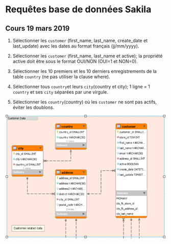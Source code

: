 # Requêtes base de données Sakila

## Cours 19 mars 2019

1. Sélectionner les `customer` (first_name, last_name, create_date et last_update) avec les dates au format français (jj/mm/yyyy).

2. Sélectionner les `customer` (first_name, last_name et active); la propriété active doit être sous le format OUI/NON (OUI=1 et NON=0).


3. Sélectionner les 10 premiers et les 10 derniers enregistrements de la table `country` (ne pas utiliser la clause where).

4. Sélectionner tous `country`et leurs `city`(country et city); 1 ligne = 1 `country` et ses `city` séparées par une virgule.

5. Sélectionner les `country`(country) où les `customer` ne sont pas actifs, éviter les doublons.


![Customer Data](../images/request_1.png)
